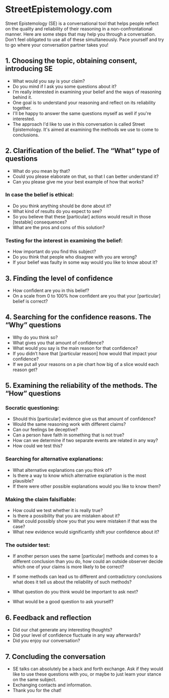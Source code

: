 # StreetEpistemology.com
Street Epistemology (SE) is a conversational tool that helps people reflect on the quality and reliability of their reasoning in a non-confrontational manner. Here are some steps that may help you through a conversation. Don’t feel obligated to use all of these simultaneously. Pace yourself and try to go where your conversation partner takes you!

## 1. Choosing the topic, obtaining consent, introducing SE
- What would you say is your claim?
- Do you mind if I ask you some questions about it?
- I’m really interested in examining your belief and the ways of reasoning behind it.
- One goal is to understand your reasoning and reflect on its reliability together.
- I'll be happy to answer the same questions myself as well if you're interested.
- The approach I'd like to use in this conversation is called Street Epistemology. It's aimed at examining the methods we use to come to conclusions.

## 2. Clarification of the belief. The “What” type of questions
- What do you mean by that?
- Could you please elaborate on that, so that I can better understand it?
- Can you please give me your best example of how that works?

### In case the belief is ethical:
- Do you think anything should be done about it?
- What kind of results do you expect to see?
- So you believe that these [particular] actions would result in those [testable] consequences?
- What are the pros and cons of this solution?

### Testing for the interest in examining the belief:
- How important do you find this subject?
- Do you think that people who disagree with you are wrong?
- If your belief was faulty in some way would you like to know about it?

## 3. Finding the level of confidence
- How confident are you in this belief?
- On a scale from 0 to 100% how confident are you that your [particular] belief is correct?

## 4. Searching for the confidence reasons. The “Why” questions
- Why do you think so?
- What gives you that amount of confidence?
- What would you say is the main reason for that confidence?
- If you didn’t have that [particular reason] how would that impact your confidence?
- If we put all your reasons on a pie chart how big of a slice would each reason get?

## 5. Examining the reliability of the methods. The “How” questions
### Socratic questioning:
- Should this [particular] evidence give us that amount of confidence?
- Would the same reasoning work with different claims?
- Can our feelings be deceptive?
- Can a person have faith in something that is not true?
- How can we determine if two separate events are related in any way?
- How could we test this?

### Searching for alternative explanations:
- What alternative explanations can you think of?
- Is there a way to know which alternative explanation is the most plausible?
- If there were other possible explanations would you like to know them?

### Making the claim falsifiable:
- How could we test whether it is really true?
- Is there a possibility that you are mistaken about it?
- What could possibly show you that you were mistaken if that was the case?
- What new evidence would significantly shift your confidence about it?

### The outsider test:
- If another person uses the same [particular] methods and comes to a different conclusion than you do, how could an outside observer decide which one of your claims is more likely to be correct?
- If some methods can lead us to different and contradictory conclusions what does it tell us about the reliability of such methods?

- What question do you think would be important to ask next?
- What would be a good question to ask yourself?

## 6. Feedback and reflection
- Did our chat generate any interesting thoughts?
- Did your level of confidence fluctuate in any way afterwards?
- Did you enjoy our conversation?

## 7. Concluding the conversation
- SE talks can absolutely be a back and forth exchange. Ask if they would like to use these questions with you, or maybe to just learn your stance on the same subject.
- Exchanging contacts and information.
- Thank you for the chat!
